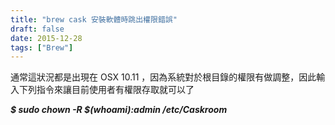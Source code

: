 ```yaml
---
title: "brew cask 安裝軟體時跳出權限錯誤"
draft: false
date: 2015-12-28
tags: ["Brew"]
---
```



通常這狀況都是出現在 OSX 10.11 ，因為系統對於根目錄的權限有做調整，因此輸入下列指令來讓目前使用者有權限存取就可以了

<em><strong>$ sudo chown -R $(whoami):admin /etc/Caskroom</strong></em>


